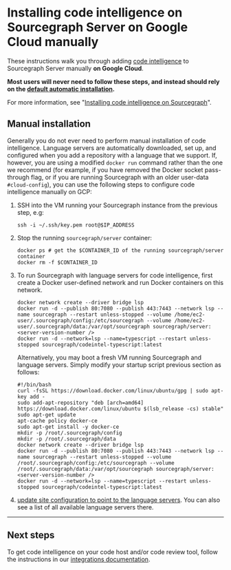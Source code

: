 # Installing code intelligence on Sourcegraph Server on Google Cloud manually

These instructions walk you through adding [code intelligence](/docs/code-intelligence) to Sourcegraph Server manually **on Google Cloud**.

**Most users will never need to follow these steps, and instead should rely on the [default automatic installation](/docs/code-intelligence/install).**

For more information, see "[Installing code intelligence on Sourcegraph](/docs/code-intelligence/install)".

## Manual installation

Generally you do not ever need to perform manual installation of code intelligence. Language servers are automatically downloaded, set up, and configured when you add a repository with a language that we support. If, however, you are using a modified `docker run` command rather than the one we recommend (for example, if you have removed the Docker socket pass-through flag, or if you are running Sourcegraph with an older user-data `#cloud-config`), you can use the following steps to configure code intelligence manually on GCP:

1.  SSH into the VM running your Sourcegraph instance from the previous step, e.g:

    ```
    ssh -i ~/.ssh/key.pem root@$IP_ADDRESS
    ```

2.  Stop the running `sourcegraph/server` container:

    ```
    docker ps # get the $CONTAINER_ID of the running sourcegraph/server container
    docker rm -f $CONTAINER_ID
    ```

3.  To run Sourcegraph with language servers for code intelligence, first create a Docker user-defined network and run Docker containers on this network.

    ```
    docker network create --driver bridge lsp
    docker run -d --publish 80:7080 --publish 443:7443 --network lsp --name sourcegraph --restart unless-stopped --volume /home/ec2-user/.sourcegraph/config:/etc/sourcegraph --volume /home/ec2-user/.sourcegraph/data:/var/opt/sourcegraph sourcegraph/server:<server-version-number />
    docker run -d --network=lsp --name=typescript --restart unless-stopped sourcegraph/codeintel-typescript:latest
    ```

    Alternatively, you may boot a fresh VM running Sourcegraph and language servers. Simply modify your startup script previous section as follows:

    ```
    #!/bin/bash
    curl -fsSL https://download.docker.com/linux/ubuntu/gpg | sudo apt-key add -
    sudo add-apt-repository "deb [arch=amd64] https://download.docker.com/linux/ubuntu $(lsb_release -cs) stable"
    sudo apt-get update
    apt-cache policy docker-ce
    sudo apt-get install -y docker-ce
    mkdir -p /root/.sourcegraph/config
    mkdir -p /root/.sourcegraph/data
    docker network create --driver bridge lsp
    docker run -d --publish 80:7080 --publish 443:7443 --network lsp --name sourcegraph --restart unless-stopped --volume /root/.sourcegraph/config:/etc/sourcegraph --volume /root/.sourcegraph/data:/var/opt/sourcegraph sourcegraph/server:<server-version-number />
    docker run -d --network=lsp --name=typescript --restart unless-stopped sourcegraph/codeintel-typescript:latest
    ```

4.  [update site configuration to point to the language servers](/docs/code-intelligence/install-manual#configure-sourcegraph-to-connect-to-the-language-servers). You can also see a list of all available language servers there.

---

## Next steps

To get code intelligence on your code host and/or code review tool, follow the instructions in our [integrations documentation](/docs/integrations).
